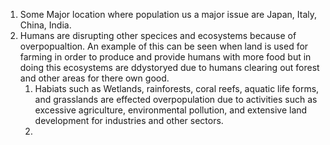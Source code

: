 

1. Some Major location where population us a major issue are Japan, Italy, China, India.
2. Humans are disrupting other specices and ecosystems because of overpopualtion. An example of this can be seen when land is used for farming in order to produce and provide humans with more food but in doing this ecosystems are ddystoryed due to humans clearing out forest and other areas for there own good.
	1.  Habiats such as Wetlands, rainforests, coral reefs, aquatic life forms, and grasslands are effected overpopulation due to activities such as excessive agriculture, environmental pollution, and extensive land development for industries and other sectors.
	2. 